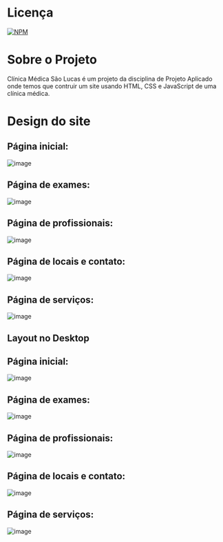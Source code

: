 # Licença
 [![NPM](https://img.shields.io/npm/l/react)](https://github.com/S0L4RT/Cl-nica-SL/blob/main/LICENSE)

 # Sobre o Projeto
 Clínica Médica São Lucas é um projeto da disciplina de Projeto Aplicado onde temos que contruir um site usando HTML, CSS e JavaScript de uma clínica médica.

 # Design do site
## Página inicial:
![image](https://github.com/S0L4RT/Cl-nica-SL/assets/134110407/c1c99bdf-f2fd-43a0-b402-ec61c56e29f1)

## Página de exames:
![image](https://github.com/S0L4RT/Cl-nica-SL/assets/134110407/ef0f0fbe-bd31-4425-beb3-15a42d652826)

## Página de profissionais:
![image](https://github.com/S0L4RT/Cl-nica-SL/assets/134110407/e2ff02ff-0501-4f38-a31b-b29a16355805)

## Página de locais e contato:
![image](https://github.com/S0L4RT/Cl-nica-SL/assets/134110407/726a9938-d1f6-45bb-baf3-bd550ca19b0d)

## Página de serviços:
![image](https://github.com/S0L4RT/Cl-nica-SL/assets/134110407/03f9edd7-8c96-4079-83eb-0532e1ccd6ba)


## Layout no Desktop
## Página inicial:
![image](https://github.com/S0L4RT/Cl-nica-SL/assets/134110407/7fb92b71-1275-4429-907e-62e179e59007)

## Página de exames:
![image](https://github.com/S0L4RT/Cl-nica-SL/assets/134110407/d5c28ead-10bd-42d4-9b70-60e3dec84f8d)

## Página de profissionais:
![image](https://github.com/S0L4RT/Cl-nica-SL/assets/134110407/d9de60c8-e84d-46d4-878b-c1cfce1e8101)

## Página de locais e contato:
![image](https://github.com/S0L4RT/Cl-nica-SL/assets/134110407/2f84df77-03ac-4ab1-92d2-8729b2588069)

## Página de serviços:
![image](https://github.com/S0L4RT/Cl-nica-SL/assets/134110407/b3de38ee-4d69-403a-a124-872b9b69add6)
